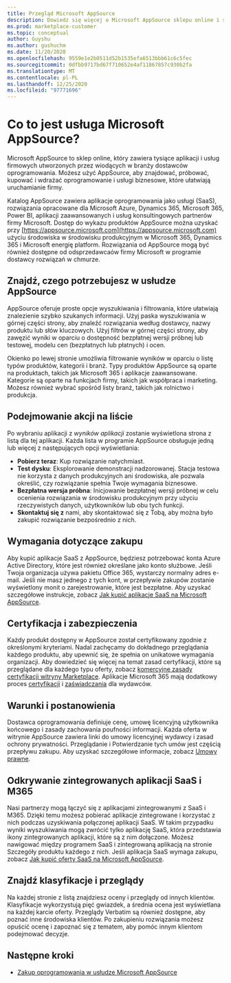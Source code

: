 ```yaml
---
title: Przegląd Microsoft AppSource
description: Dowiedz się więcej o Microsoft AppSource sklepu online i sposobach znajdowania i rozbudowanego wykazu oprogramowania i rozwiązań.
ms.prod: marketplace-customer
ms.topic: conceptual
author: Guyshu
ms.author: gushuchm
ms.date: 11/20/2020
ms.openlocfilehash: 9559e1e2b0511d52b1535efa6513bbb61c6c5fec
ms.sourcegitcommit: 0dfbb9717bd67f710652e4af11867857c930b2fa
ms.translationtype: MT
ms.contentlocale: pl-PL
ms.lasthandoff: 12/25/2020
ms.locfileid: "97771696"
---
```

# <a name="what-is-microsoft-appsource"></a>Co to jest usługa Microsoft AppSource?

Microsoft AppSource to sklep online, który zawiera tysiące aplikacji i usług firmowych utworzonych przez wiodących w branży dostawców oprogramowania. Możesz użyć AppSource, aby znajdować, próbować, kupować i wdrażać oprogramowanie i usługi biznesowe, które ułatwiają uruchamianie firmy.

Katalog AppSource zawiera aplikacje oprogramowania jako usługi (SaaS), rozwiązania opracowane dla Microsoft Azure, Dynamics 365, Microsoft 365, Power BI, aplikacji zaawansowanych i usług konsultingowych partnerów firmy Microsoft. Dostęp do wykazu produktów AppSource można uzyskać przy [https://appsource.microsoft.com](https://appsource.microsoft.com) użyciu środowiska w środowisku produkcyjnym w Microsoft 365, Dynamics 365 i Microsoft energię platform. Rozwiązania od AppSource mogą być również dostępne od odsprzedawcaów firmy Microsoft w programie dostawcy rozwiązań w chmurze.

## <a name="find-what-you-need-on-appsource"></a>Znajdź, czego potrzebujesz w usłudze AppSource

AppSource oferuje proste opcje wyszukiwania i filtrowania, które ułatwiają znalezienie szybko szukanych informacji. Użyj paska wyszukiwania w górnej części strony, aby znaleźć rozwiązania według dostawcy, nazwy produktu lub słów kluczowych. Użyj filtrów w górnej części strony, aby zawęzić wyniki w oparciu o dostępność bezpłatnej wersji próbnej lub testowej, modelu cen (bezpłatnych lub płatnych) i ocen.

Okienko po lewej stronie umożliwia filtrowanie wyników w oparciu o listę typów produktów, kategorii i branż. Typy produktów AppSource są oparte na produktach, takich jak Microsoft 365 i aplikacje zaawansowane. Kategorie są oparte na funkcjach firmy, takich jak współpraca i marketing. Możesz również wybrać spośród listy branż, takich jak rolnictwo i produkcja.

## <a name="take-action-on-a-listing"></a>Podejmowanie akcji na liście

Po wybraniu aplikacji z _wyników aplikacji_ zostanie wyświetlona strona z listą dla tej aplikacji. Każda lista w programie AppSource obsługuje jedną lub więcej z następujących opcji wyświetlania:

- **Pobierz teraz**: Kup rozwiązanie natychmiast.
- **Test dysku**: Eksplorowanie demonstracji nadzorowanej. Stacja testowa nie korzysta z danych produkcyjnych ani środowiska, ale pozwala określić, czy rozwiązanie spełnia Twoje wymagania biznesowe.
- **Bezpłatna wersja próbna**: Inicjowanie bezpłatnej wersji próbnej w celu ocenienia rozwiązania w środowisku produkcyjnym przy użyciu rzeczywistych danych, użytkowników lub obu tych funkcji.
- **Skontaktuj się z** nami, aby skontaktować się z Tobą, aby można było zakupić rozwiązanie bezpośrednio z nich.

## <a name="purchasing-requirements"></a>Wymagania dotyczące zakupu

Aby kupić aplikacje SaaS z AppSource, będziesz potrzebować konta Azure Active Directory, które jest również określane jako konto służbowe. Jeśli Twoja organizacja używa pakietu Office 365, wystarczy normalny adres e-mail. Jeśli nie masz jednego z tych kont, w przepływie zakupów zostanie wyświetlony monit o zarejestrowanie, które jest bezpłatne. Aby uzyskać szczegółowe instrukcje, zobacz [Jak kupić aplikacje SaaS na Microsoft AppSource](purchase-software-appsource.md).

## <a name="certification-and-security"></a>Certyfikacja i zabezpieczenia

Każdy produkt dostępny w AppSource został certyfikowany zgodnie z określonymi kryteriami. Nadal zachęcamy do dokładnego przeglądania każdego produktu, aby upewnić się, że spełnia on unikatowe wymagania organizacji. Aby dowiedzieć się więcej na temat zasad certyfikacji, które są przeglądane dla każdego typu oferty, zobacz [komercyjne zasady certyfikacji witryny Marketplace](/legal/marketplace/certification-policies). Aplikacje Microsoft 365 mają dodatkowy proces [certyfikacji](/microsoft-365-app-certification/docs/enterprise-app-certification-guide) i [zaświadczania](/microsoft-365-app-certification/docs/enterprise-app-attestation-guide) dla wydawców.

## <a name="terms-and-conditions"></a>Warunki i postanowienia

Dostawca oprogramowania definiuje cenę, umowę licencyjną użytkownika końcowego i zasady zachowania poufności informacji. Każda oferta w witrynie AppSource zawiera linki do umowy licencyjnej wydawcy i zasad ochrony prywatności. Przeglądanie i Potwierdzanie tych umów jest częścią przepływu zakupu. Aby uzyskać szczegółowe informacje, zobacz [Umowy prawne](legal-contracts.md).

## <a name="discover-saas-and-m365-integrated-apps"></a>Odkrywanie zintegrowanych aplikacji SaaS i M365

Nasi partnerzy mogą łączyć się z aplikacjami zintegrowanymi z SaaS i M365. Dzięki temu możesz pobierać aplikacje zintegrowane i korzystać z nich podczas uzyskiwania połączonej aplikacji SaaS. W takim przypadku wyniki wyszukiwania mogą zwrócić tylko aplikację SaaS, która przedstawia ikony zintegrowanych aplikacji, które są z nim dołączone. Możesz nawigować między programem SaaS i zintegrowaną aplikacją na stronie Szczegóły produktu każdego z nich. Jeśli aplikacja SaaS wymaga zakupu, zobacz [Jak kupić oferty SaaS na Microsoft AppSource](purchase-software-appsource.md).

## <a name="find-ratings-and-reviews"></a>Znajdź klasyfikacje i przeglądy

Na każdej stronie z listą znajdziesz oceny i przeglądy od innych klientów. Klasyfikacje wykorzystują pięć gwiazdek, a średnia ocena jest wyświetlana na każdej karcie oferty. Przeglądy Verbatim są również dostępne, aby poznać inne środowiska klientów. Po zakupieniu rozwiązania możesz opuścić ocenę i zapoznać się z tematem, aby pomóc innym klientom podejmować decyzje.

## <a name="next-steps"></a>Następne kroki

- [Zakup oprogramowania w usłudze Microsoft AppSource](purchase-software-appsource.md)
